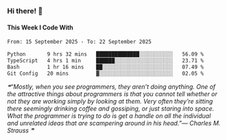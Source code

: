 ### Hi there! 👋

#### This Week I Code With
<!--START_SECTION:waka-->

```txt
From: 15 September 2025 - To: 22 September 2025

Python       9 hrs 32 mins   ██████████████░░░░░░░░░░░   56.09 %
TypeScript   4 hrs 1 min     ██████░░░░░░░░░░░░░░░░░░░   23.71 %
Bash         1 hr 16 mins    ██░░░░░░░░░░░░░░░░░░░░░░░   07.49 %
Git Config   20 mins         ▓░░░░░░░░░░░░░░░░░░░░░░░░   02.05 %
```

<!--END_SECTION:waka-->

<!--STARTS_HERE_QUOTE_README-->
<i>❝“Mostly, when you see programmers, they aren’t doing anything.  One of the attractive things about programmers is that you cannot tell whether or not they are working simply by looking at them.  Very often they’re sitting there seemingly drinking coffee and gossiping, or just staring into space.  What the programmer is trying to do is get a handle on all the individual and unrelated ideas that are scampering around in his head.”— Charles M. Strauss   ❞</i>
<!--ENDS_HERE_QUOTE_README-->
